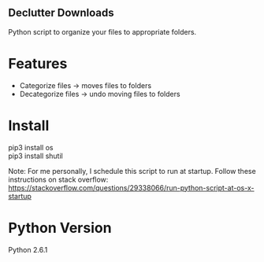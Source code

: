 ## Declutter Downloads
Python script to organize your files to appropriate folders.

# Features
- Categorize files -> moves files to folders
- Decategorize files -> undo moving files to folders

# Install
pip3 install os </br>
pip3 install shutil </br>

Note: For me personally, I schedule this script to run at startup. Follow these instructions on stack overflow: </br>
https://stackoverflow.com/questions/29338066/run-python-script-at-os-x-startup

# Python Version
Python 2.6.1
